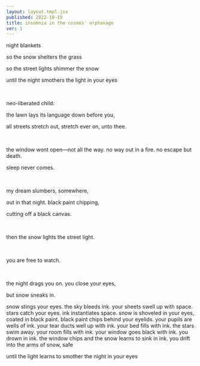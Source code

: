 ```yaml
---
layout: layout.tmpl.jsx
published: 2022-10-19
title: insomnia in the cosmos' orphanage
ver: 1
---
```


night blankets

so the snow shelters the grass

so the street lights shimmer the snow

until the night smothers the light in your eyes

&nbsp;

neo-liberated child:

the lawn lays its language down before you,

all streets stretch out, stretch ever on, unto thee.

&nbsp;

the window wont open—not all the way. no way out in a fire. no escape but death.

sleep never comes.

&nbsp;

my dream slumbers, somewhere,

out in that night. black paint chipping,

cutting off a black canvas.

&nbsp;

then the snow lights the street light.

&nbsp;

you are free to watch.

&nbsp;

the night drags you on. you close your eyes,

but snow sneaks in.

snow stings your eyes. the sky bleeds ink. your sheets swell up with space. stars catch your eyes. ink instantiates space. snow is shoveled in your eyes, coated in black paint. black paint chips behind your eyelids. your pupils are wells of ink. your tear ducts well up with ink. your bed fills with ink. the stars swim away. your room fills with ink. your window goes black with ink. you drown in ink. the window chips and the snow learns to sink in ink. you drift into the arms of snow, safe

until the light learns to smother the night in your eyes

